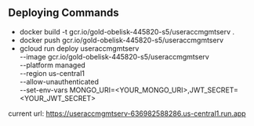 ## Deploying Commands

- docker build -t gcr.io/gold-obelisk-445820-s5/useraccmgmtserv .
- docker push gcr.io/gold-obelisk-445820-s5/useraccmgmtserv
- gcloud run deploy useraccmgmtserv \
  --image gcr.io/gold-obelisk-445820-s5/useraccmgmtserv \
  --platform managed \
  --region us-central1 \
  --allow-unauthenticated \
  --set-env-vars MONGO_URI=<YOUR_MONGO_URI>,JWT_SECRET=<YOUR_JWT_SECRET>

current url: https://useraccmgmtserv-636982588286.us-central1.run.app